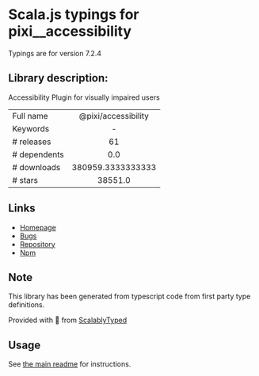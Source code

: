 
# Scala.js typings for pixi__accessibility

Typings are for version 7.2.4

## Library description:
Accessibility Plugin for visually impaired users

|                    |                 |
| ------------------ | :-------------: |
| Full name          | @pixi/accessibility |
| Keywords           | - |
| # releases         | 61 |
| # dependents       | 0.0 |
| # downloads        | 380959.3333333333 |
| # stars            | 38551.0 |

## Links
- [Homepage](http://pixijs.com/)
- [Bugs](https://github.com/pixijs/pixijs/issues)
- [Repository](https://github.com/pixijs/pixijs)
- [Npm](https://www.npmjs.com/package/%40pixi%2Faccessibility)
    


## Note
This library has been generated from typescript code from first party type definitions.

Provided with :purple_heart: from [ScalablyTyped](https://github.com/oyvindberg/ScalablyTyped)

## Usage
See [the main readme](../../readme.md) for instructions.


